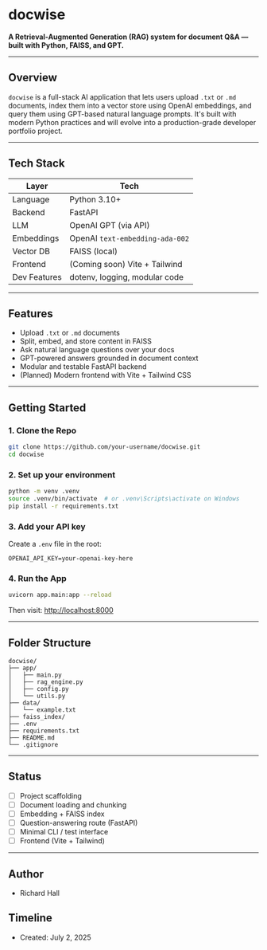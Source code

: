# docwise

**A Retrieval-Augmented Generation (RAG) system for document Q&A — built with Python, FAISS, and GPT.**

---

## Overview

`docwise` is a full-stack AI application that lets users upload `.txt` or `.md` documents, index them into a vector store using OpenAI embeddings, and query them using GPT-based natural language prompts. It's built with modern Python practices and will evolve into a production-grade developer portfolio project.

---

## Tech Stack

| Layer        | Tech                          |
|--------------|-------------------------------|
| Language     | Python 3.10+                  |
| Backend      | FastAPI                       |
| LLM          | OpenAI GPT (via API)          |
| Embeddings   | OpenAI `text-embedding-ada-002` |
| Vector DB    | FAISS (local)                 |
| Frontend     | (Coming soon) Vite + Tailwind |
| Dev Features | dotenv, logging, modular code |

---

## Features

- Upload `.txt` or `.md` documents
- Split, embed, and store content in FAISS
- Ask natural language questions over your docs
- GPT-powered answers grounded in document context
- Modular and testable FastAPI backend
- (Planned) Modern frontend with Vite + Tailwind CSS

---

## Getting Started

### 1. Clone the Repo

```bash
git clone https://github.com/your-username/docwise.git
cd docwise
```

### 2. Set up your environment

```bash
python -m venv .venv
source .venv/bin/activate  # or .venv\Scripts\activate on Windows
pip install -r requirements.txt
```

### 3. Add your API key

Create a `.env` file in the root:

```env
OPENAI_API_KEY=your-openai-key-here
```

### 4. Run the App

```bash
uvicorn app.main:app --reload
```

Then visit: [http://localhost:8000](http://localhost:8000)

---

## Folder Structure

```
docwise/
├── app/
│   ├── main.py
│   ├── rag_engine.py
│   ├── config.py
│   └── utils.py
├── data/
│   └── example.txt
├── faiss_index/
├── .env
├── requirements.txt
├── README.md
└── .gitignore
```

---

## Status

- [ ] Project scaffolding
- [ ] Document loading and chunking
- [ ] Embedding + FAISS index
- [ ] Question-answering route (FastAPI)
- [ ] Minimal CLI / test interface
- [ ] Frontend (Vite + Tailwind)

---

## Author

- Richard Hall

## Timeline

- Created: July 2, 2025  
